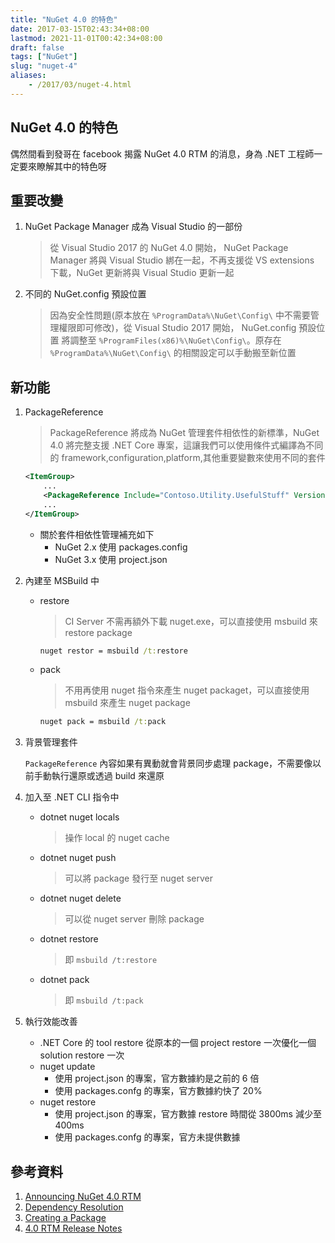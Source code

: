 ```yaml
---
title: "NuGet 4.0 的特色"
date: 2017-03-15T02:43:34+08:00
lastmod: 2021-11-01T00:42:34+08:00
draft: false
tags: ["NuGet"]
slug: "nuget-4"
aliases:
    - /2017/03/nuget-4.html
---
```

## NuGet 4.0 的特色

偶然間看到發哥在 facebook 揭露 NuGet 4.0 RTM 的消息，身為 .NET 工程師一定要來瞭解其中的特色呀

## 重要改變

1. NuGet Package Manager 成為 Visual Studio 的一部份

    >從 Visual Studio 2017 的 NuGet 4.0 開始， NuGet Package Manager 將與 Visual Studio 綁在一起，不再支援從 VS extensions 下載，NuGet 更新將與 Visual Studio 更新一起
2. 不同的 NuGet.config 預設位置

    >因為安全性問題(原本放在 `%ProgramData%\NuGet\Config\` 中不需要管理權限即可修改)，從 Visual Studio 2017 開始， NuGet.config 預設位置 將調整至 `%ProgramFiles(x86)%\NuGet\Config\`。原存在 `%ProgramData%\NuGet\Config\` 的相關設定可以手動搬至新位置

## 新功能

1. PackageReference

    >PackageReference 將成為 NuGet 管理套件相依性的新標準，NuGet 4.0 將完整支援 .NET Core 專案，這讓我們可以使用條件式編譯為不同的 framework,configuration,platform,其他重要變數來使用不同的套件

    ```xml
    <ItemGroup>
        ...
        <PackageReference Include="Contoso.Utility.UsefulStuff" Version="3.6.0"/>
        ...
    </ItemGroup>
    ```

    - 關於套件相依性管理補充如下
        - NuGet 2.x 使用 packages.config
        - NuGet 3.x 使用 project.json
2. 內建至 MSBuild 中
    - restore

        > CI Server 不需再額外下載 nuget.exe，可以直接使用 msbuild 來 restore package

        ```cmd
        nuget restor = msbuild /t:restore
        ```

    - pack

        > 不用再使用 nuget 指令來產生 nuget packaget，可以直接使用 msbuild 來產生 nuget package

        ```cmd
        nuget pack = msbuild /t:pack 
        ```

3. 背景管理套件

    `PackageReference` 內容如果有異動就會背景同步處理 package，不需要像以前手動執行還原或透過 build 來還原

4. 加入至 .NET CLI 指令中
    - dotnet nuget locals

        >操作 local 的 nuget cache

    - dotnet nuget push

        >可以將 package 發行至 nuget server
    - dotnet nuget delete

        >可以從 nuget server 刪除 package
    - dotnet restore

         >即 `msbuild /t:restore`

    - dotnet pack

         >即 `msbuild /t:pack`

5. 執行效能改善
    - .NET Core 的 tool restore 從原本的一個 project restore 一次優化一個 solution restore 一次
    - nuget update
        - 使用 project.json 的專案，官方數據約是之前的 6 倍
        - 使用 packages.confg 的專案，官方數據約快了 20%
    - nuget restore
        - 使用 project.json 的專案，官方數據 restore 時間從 3800ms 減少至 400ms
        - 使用 packages.confg 的專案，官方未提供數據

## 參考資料

1. [Announcing NuGet 4.0 RTM](http://blog.nuget.org/20170308/Announcing-NuGet-4.0-RTM.html)
2. [Dependency Resolution](https://docs.microsoft.com/en-us/nuget/consume-packages/dependency-resolution?WT.mc_id=DOP-MVP-5002594)
3. [Creating a Package](https://docs.microsoft.com/en-us/nuget/create-packages/creating-a-package?WT.mc_id=DOP-MVP-5002594)
4. [4.0 RTM Release Notes](https://docs.microsoft.com/en-us/nuget/release-notes/nuget-4.0-rtm?WT.mc_id=DOP-MVP-5002594)
